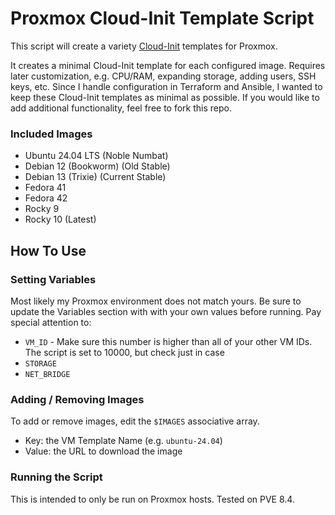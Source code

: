 # Proxmox Cloud-Init Template Script
This script will create a variety [Cloud-Init](https://cloud-init.io/) templates for Proxmox. 

It creates a minimal Cloud-Init template for each configured image. Requires later customization, e.g. CPU/RAM, expanding storage, adding users, SSH keys, etc. Since I handle configuration in Terraform and Ansible, I wanted to keep these Cloud-Init templates as minimal as possible. If you would like to add additional functionality, feel free to fork this repo.

### Included Images
- Ubuntu 24.04 LTS (Noble Numbat)
- Debian 12 (Bookworm) (Old Stable)
- Debian 13 (Trixie) (Current Stable)
- Fedora 41
- Fedora 42
- Rocky 9
- Rocky 10 (Latest)

## How To Use

### Setting Variables
Most likely my Proxmox environment does not match yours. Be sure to update the Variables section with with your own values before running. Pay special attention to:
- `VM_ID` - Make sure this number is higher than all of your other VM IDs. The script is set to 10000, but check just in case
- `STORAGE`
- `NET_BRIDGE`

### Adding / Removing Images
To add or remove images, edit the `$IMAGES` associative array.
- Key: the VM Template Name (e.g. `ubuntu-24.04`)
- Value: the URL to download the image

### Running the Script
This is intended to only be run on Proxmox hosts. Tested on PVE 8.4.